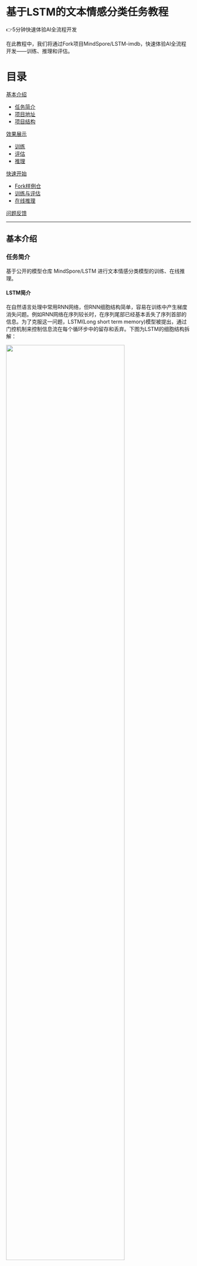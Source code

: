 # 基于LSTM的文本情感分类任务教程

👉5分钟快速体验AI全流程开发

在此教程中，我们将通过Fork项目MindSpore/LSTM-imdb，快速体验AI全流程开发——训练、推理和评估。

# 目录  
[基本介绍](#基本介绍)  

- [任务简介](#任务简介)
- [项目地址](#项目地址)
- [项目结构](#项目结构)

[效果展示](#效果展示)

- [训练](#训练)
- [评估](#评估)
- [推理](#推理)

[快速开始](#快速开始)

- [Fork样例仓](#复制)
- [训练与评估](#训练与评估)
- [在线推理](#在线推理)

[问题反馈](#问题反馈)


***
<a name="基本介绍"></a>

## 基本介绍

<a name="任务简介"></a>

### 任务简介

基于公开的模型仓库 MindSpore/LSTM 进行文本情感分类模型的训练、在线推理。

#### LSTM简介
在自然语言处理中常用RNN网络，但RNN细胞结构简单，容易在训练中产生梯度消失问题。例如RNN网络在序列较长时，在序列尾部已经基本丢失了序列首部的信息。为了克服这一问题，LSTM(Long short term memory)模型被提出，通过门控机制来控制信息流在每个循环步中的留存和丢弃。下图为LSTM的细胞结构拆解：

<img src="https://obs-xihe-beijing4.obs.cn-north-4.myhuaweicloud.com/xihe-img/projects/quick_start/lstm/lstm-model.PNG" width="80%">

#### 数据集简介
使用的数据集是情感分类的经典数据集 [IMDB](https://www.imdb.com/) ，数据集对评论进行二分类划分，分为Positive和Negative两类。IMDB数据集提供了25,000条电影评论用于训练，25,000条电影评论用于测试。下面为其样例：

| Review                                                       | Label    |
| ------------------------------------------------------------ | -------- |
| “Quitting” may be as much about exiting a pre-ordained identity as about drug withdrawal. As a rural guy coming to Beijing, class and success must have struck this young artist face on as an appeal to separate from his roots and far surpass his peasant parents’ acting success. Troubles arise, however, when the new man is too new, when it demands too big a departure from family, history, nature, and personal identity. The ensuing splits, and confusion between the imaginary and the real and the dissonance between the ordinary and the heroic are the stuff of a gut check on the one hand or a complete escape from self on the other. | Negative |
| This movie is amazing because the fact that the real people portray themselves and their real life experience and do such a good job it’s like they’re almost living the past over again. Jia Hongsheng plays himself an actor who quit everything except music and drugs struggling with depression and searching for the meaning of life while being angry at everyone especially the people who care for him most. | Positive |

<a name="项目地址"></a>
### 项目地址
- 项目仓库： [MindSpore/LSTM-imdb](https://xihe.mindspore.cn/projects/MindSpore/LSTM)
- 模型仓库： [MindSpore/LSTM_model](https://xihe.mindspore.cn/models/MindSpore/LSTM_model)
- 数据集仓库： [drizzlezyk/imdb_dataset](https://xihe.mindspore.cn/datasets/MindSpore/imdb)

<a name="项目结构"></a>
### 项目结构

项目的目录分为两个部分：推理（inference）和训练（train），推理可视化相关的代码放在inference文件夹下，训练相关的代码放在train文件夹下。

```python
 ├── inference    # 推理可视化相关代码目录
 │  ├── app.py    # 推理核心启动文件
 │  └── pip-requirements.txt    # 推理可视化相关依赖文件
 └── train    # 在线训练相关代码目录
   ├── pip-requirements.txt  # 训练代码所需要的package依赖声明文件
   ├── lstm_aim_cust.py  # 自定义Aim训练代码 
   └── train.py       # 神经网络训练代码
```



***
<a name="效果展示"></a>

## 效果展示

<a name="训练"></a>
### 训练

   <img src="https://obs-xihe-beijing4.obs.cn-north-4.myhuaweicloud.com/xihe-img/projects/quick_start/resnet50/train_info.PNG" width="70%">

<a name="评估"></a>

### 评估

<img src="https://obs-xihe-beijing4.obs.cn-north-4.myhuaweicloud.com/xihe-img/projects/quick_start/resnet50/aim_metrics.png" width="70%">

<a name="推理"></a>

### 推理

 <img src="https://obs-xihe-beijing4.obs.cn-north-4.myhuaweicloud.com/xihe-img/projects/quick_start/lstm/gradio-positive.PNG" width="70%">




***
<a name="快速开始"></a>
## 快速开始

<a name="复制"></a>
### Fork样例仓

1. 在项目搜索页中，搜索样例仓 **MindSpore/LSTM**

2. 点击“**Fork**”


<a name="训练与评估"></a>
### 训练与评估

创建训练后，就可以通过普通日志和可视化日志观察训练动态。

1. 选择“**训练**”页签，点击“**创建训练实例**”，在线填写表单，首先填写训练名称，选择对应的代码目录、启动文件。

   <img src="https://obs-xihe-beijing4.obs.cn-north-4.myhuaweicloud.com/xihe-img/projects/quick_start/lstm/train_form01.PNG" width="70%">

2. 输入模型、数据集、输出路径等超参数指定：
- 在表单中指定使用的预训练模型文件存放路径（文件存放在昇思大模型平台的模型模块下）
- 在表单中指定使用的数据集文件存放路径（文件存放在昇思大模型平台的数据集模块下）
- 训练的输出结果统一指定超参数名：output_path，需要在代码的argparse模块声明

   <img src="https://obs-xihe-beijing4.obs.cn-north-4.myhuaweicloud.com/xihe-img/projects/quick_start/lstm/train_form02.PNG" width="70%">

3. 点击创建训练，注意一个仓库同时只能有一个运行中的训练实例，且训练实例最多只能5个

4. 查看训练列表：将鼠标放置于“**训练**”栏上，点击训练下拉框中的“**训练列表**”即可。
  
   <img src="https://obs-xihe-beijing4.obs.cn-north-4.myhuaweicloud.com/xihe-img/projects/quick_start/lstm/lstm-train-list.PNG" width="70%"> 
   
5. 查看训练日志：点击训练名称，即可进入该训练的详情页面

   <img src="https://obs-xihe-beijing4.obs.cn-north-4.myhuaweicloud.com/xihe-img/projects/quick_start/resnet50/train_info.PNG" width="70%">
- 所有输出到超参数output_path的文件都在tar.gz文件中。

6. 自定义评估：
   
   如需要使用自定义评估，在创建训练实例时请将自定义评估按钮打开：

   <img src="https://obs-xihe-beijing4.obs.cn-north-4.myhuaweicloud.com/xihe-img/projects/quick_start/resnet50/aim.PNG" width="70%">

   在训练表单选择启动文件时选择 lstm_aim_cust.py
   
   注意：如果需要修改评估代码，请确保代码中超参数有**aim_repo**.


7. 训练结束后，点击开始评估按钮，等待加载完成后，即可查看评估结果。
  
   注：评估过程中按钮不可用，自定义评估方式等待时间会较长，请您耐心等待。

8. 查看报告

   评估完成后，我们可以查看生成的报告，包括代码中跟踪的变量：
   损失值的变化图如下：

   <img src="https://obs-xihe-beijing4.obs.cn-north-4.myhuaweicloud.com/xihe-img/projects/quick_start/resnet50/aim_loss.png" width="70%">

   综合查看多个metics的变化趋势可以点击metrics，然后添加想查看的metrics后点击Search：

   <img src="https://obs-xihe-beijing4.obs.cn-north-4.myhuaweicloud.com/xihe-img/projects/quick_start/resnet50/aim_metrics.png" width="70%">
   


<a name="在线推理"></a>
### 在线推理

本仓的推理模块是将训练好的模型迁移到实时的文本分类任务中，可以将某段文本预测为Positive/Negative


<a name="具体操作"></a>
#### 具体操作

1. 选择“**推理**”页签，点击“**启动**”按钮

2. 等待2分钟左右，会出现推理可视化界面，将需要预测的文字输入到文本框中即可进行预测。

    <img src="https://obs-xihe-beijing4.obs.cn-north-4.myhuaweicloud.com/xihe-img/projects/quick_start/lstm/gradio-lstm.PNG" width="70%">


3. LSTM情感分类效果展示：

    <img src="https://obs-xihe-beijing4.obs.cn-north-4.myhuaweicloud.com/xihe-img/projects/quick_start/lstm/gradio-positive.PNG" width="70%">



***
<a name="问题反馈"></a>
## 问题反馈

您如果按照教程在操作过程中出现任何问题，请您随时在我们的官网仓提issue，我们会及时回复您。如果您有任何建议，也可以添加官方助手小猫子（微信号：mindspore0328），我们非常欢迎您的宝贵建议，如被采纳，会收到MindSpore官方精美礼品哦！
